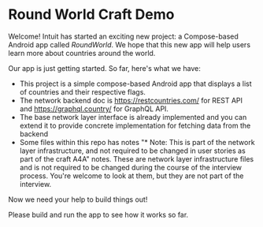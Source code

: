 # Round World Craft Demo

Welcome! Intuit has started an exciting new project: a Compose-based Android app called *RoundWorld*. We hope that this new app will help users learn more about countries around the world.

Our app is just getting started. So far, here's what we have:

- This project is a simple compose-based Android app that displays a list of countries and their respective flags.
- The network backend doc is https://restcountries.com/ for REST API and https://graphql.country/ for GraphQL API.
- The base network layer interface is already implemented and you can extend it to provide concrete implementation for fetching data from the backend
- Some files within this repo has notes "* Note: This is part of the network layer infrastructure, and not required to be changed
  in user stories as part of the craft A4A" notes. These are network layer infrastructure files and is not required to be changed during the course
  of the interview process. You're welcome to look at them, but they are not part of the interview.

Now we need your help to build things out!

Please build and run the app to see how it works so far.

